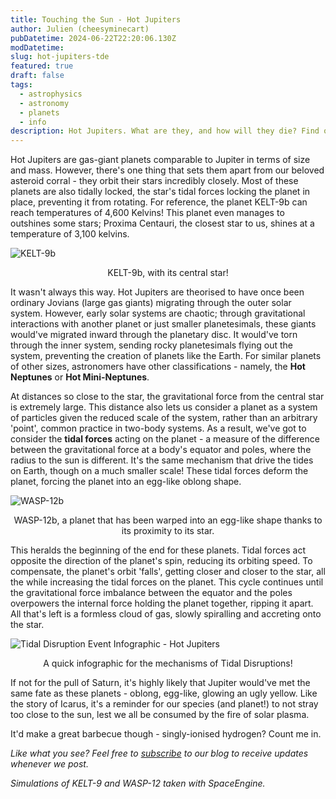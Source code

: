 ```yaml
---
title: Touching the Sun - Hot Jupiters
author: Julien (cheesyminecart)
pubDatetime: 2024-06-22T22:20:06.130Z
modDatetime:
slug: hot-jupiters-tde
featured: true
draft: false
tags:
  - astrophysics
  - astronomy
  - planets
  - info
description: Hot Jupiters. What are they, and how will they die? Find out here in this article!
---
```


Hot Jupiters are gas-giant planets comparable to Jupiter in terms of size and mass. However, there's one thing that sets them apart from our beloved asteroid corral - they orbit their stars incredibly closely. Most of these planets are also tidally locked, the star's tidal forces locking the planet in place, preventing it from rotating. For reference, the planet KELT-9b can reach temperatures of 4,600 Kelvins! This planet even manages to outshines some stars; Proxima Centauri, the closest star to us, shines at a temperature of 3,100 kelvins.

![KELT-9b](/blog-images/KELT-9.webp)

<figcaption style="text-align:center">KELT-9b, with its central star!</figcaption>

It wasn't always this way. Hot Jupiters are theorised to have once been ordinary Jovians (large gas giants) migrating through the outer solar system. However, early solar systems are chaotic; through gravitational interactions with another planet or just smaller planetesimals, these giants would've migrated inward through the planetary disc. It would've torn through the inner system, sending rocky planetesimals flying out the system, preventing the creation of planets like the Earth. For similar planets of other sizes, astronomers have other classifications - namely, the **Hot Neptunes** or **Hot Mini-Neptunes**.

At distances so close to the star, the gravitational force from the central star is extremely large. This distance also lets us consider a planet as a system of particles given the reduced scale of the system, rather than an arbitrary 'point', common practice in two-body systems. As a result, we've got to consider the **tidal forces** acting on the planet - a measure of the difference between the gravitational force at a body's equator and poles, where the radius to the sun is different. It's the same mechanism that drive the tides on Earth, though on a much smaller scale! These tidal forces deform the planet, forcing the planet into an egg-like oblong shape.

![WASP-12b](/blog-images/WASP-12.webp)

<figcaption style="text-align:center">WASP-12b, a planet that has been warped into an egg-like shape thanks to its proximity to its star. </figcaption>

This heralds the beginning of the end for these planets. Tidal forces act opposite the direction of the planet's spin, reducing its orbiting speed. To compensate, the planet's orbit 'falls', getting closer and closer to the star, all the while increasing the tidal forces on the planet. This cycle continues until the gravitational force imbalance between the equator and the poles overpowers the internal force holding the planet together, ripping it apart. All that's left is a formless cloud of gas, slowly spiralling and accreting onto the star.

![Tidal Disruption Event Infographic - Hot Jupiters](/blog-images/tidal-disruption-infographic.png)

<figcaption style="text-align:center">A quick infographic for the mechanisms of Tidal Disruptions!</figcaption>

If not for the pull of Saturn, it's highly likely that Jupiter would've met the same fate as these planets - oblong, egg-like, glowing an ugly yellow. Like the story of Icarus, it's a reminder for our species (and planet!) to not stray too close to the sun, lest we all be consumed by the fire of solar plasma.

It'd make a great barbecue though - singly-ionised hydrogen? Count me in.

_Like what you see? Feel free to [subscribe](https://thespacer-blog.netlify.app/subscribe/) to our blog to receive updates whenever we post._

_Simulations of KELT-9 and WASP-12 taken with SpaceEngine._
